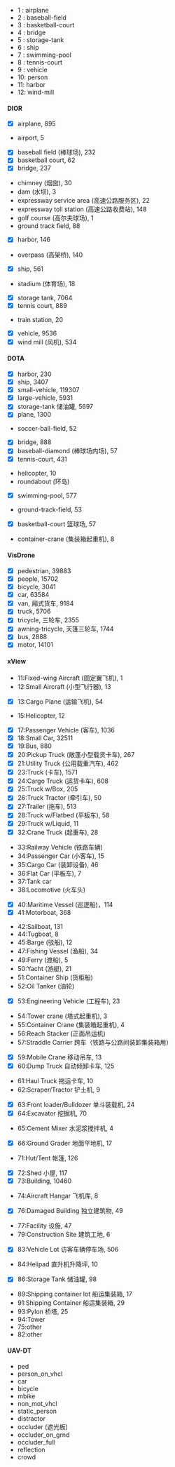 - 1 : airplane
- 2 : baseball-field
- 3 : basketball-court
- 4 : bridge
- 5 : storage-tank
- 6 : ship
- 7 : swimming-pool
- 8 : tennis-court
- 9 : vehicle
- 10: person
- 11: harbor
- 12: wind-mill

#### DIOR
- [x] airplane, 895
- airport, 5
- [x] baseball field (棒球场), 232
- [x] basketball court, 62
- [x] bridge, 237
- chimney (烟囱), 30
- dam (水坝), 3
- expressway service area (高速公路服务区), 22
- expressway toll station (高速公路收费站), 148
- golf course (高尔夫球场), 1
- ground track field, 88
- [x] harbor, 146
- overpass (高架桥), 140
- [x] ship, 561
- stadium (体育场), 18
- [x] storage tank, 7064
- [x] tennis court, 889
- train station, 20
- [x] vehicle, 9536
- [x] wind mill (风机), 534

#### DOTA
- [x] harbor, 230
- [x] ship, 3407
- [x] small-vehicle, 119307
- [x] large-vehicle, 5931
- [x] storage-tank 储油罐, 5697
- [x] plane, 1300
- soccer-ball-field, 52
- [x] bridge, 888
- [x] baseball-diamond (棒球场内场), 57
- [x] tennis-court, 431
- helicopter, 10
- roundabout (环岛)
- [x] swimming-pool, 577
- ground-track-field, 53
- [x] basketball-court 篮球场, 57
- container-crane (集装箱起重机), 8

#### VisDrone
- [x] pedestrian, 39883
- [x] people, 15702
- [x] bicycle, 3041
- [x] car, 63584
- [x] van, 厢式货车, 9184
- [x] truck, 5706
- [x] tricycle, 三轮车, 2355
- [x] awning-tricycle, 天篷三轮车, 1744
- [x] bus, 2888
- [x] motor, 14101

#### xView
- 11:Fixed-wing Aircraft (固定翼飞机), 1
- 12:Small Aircraft (小型飞行器), 13
- [x] 13:Cargo Plane (运输飞机), 54
- 15:Helicopter, 12
- [x] 17:Passenger Vehicle (客车), 1036
- [x] 18:Small Car, 32511
- [x] 19:Bus, 880
- [x] 20:Pickup Truck (敞蓬小型载货卡车), 267
- [x] 21:Utility Truck (公用载重汽车), 462
- [x] 23:Truck (卡车), 1571
- [x] 24:Cargo Truck (运货卡车), 608
- [x] 25:Truck w/Box, 205
- [x] 26:Truck Tractor (牵引车), 50
- [x] 27:Trailer (拖车), 513
- [x] 28:Truck w/Flatbed (平板车), 58
- [x] 29:Truck w/Liquid, 11
- [x] 32:Crane Truck (起重车), 28
- 33:Railway Vehicle (铁路车辆)
- 34:Passenger Car (小客车), 15
- 35:Cargo Car (装卸设备), 46
- 36:Flat Car (平板车), 7
- 37:Tank car
- 38:Locomotive (火车头)
- [x] 40:Maritime Vessel (巡逻船)，114
- [x] 41:Motorboat, 368
- 42:Sailboat, 131
- 44:Tugboat, 8
- 45:Barge  (驳船), 12
- 47:Fishing Vessel (渔船), 34
- 49:Ferry (渡船), 5
- 50:Yacht (游艇), 21
- 51:Container Ship (货柜船)
- 52:Oil Tanker (油轮)
- [x] 53:Engineering Vehicle (工程车), 23
- 54:Tower crane (塔式起重机), 3
- 55:Container Crane (集装箱起重机), 4
- 56:Reach Stacker (正面吊运机)
- 57:Straddle Carrier 跨车（铁路与公路间装卸集装箱用）
- [x] 59:Mobile Crane 移动吊车, 13
- [x] 60:Dump Truck 自动倾卸卡车, 125
- 61:Haul Truck 拖运卡车, 10
- 62:Scraper/Tractor 铲土机, 9
- [x] 63:Front loader/Bulldozer 单斗装载机, 24
- [x] 64:Excavator 挖掘机, 70
- 65:Cement Mixer 水泥浆搅拌机, 4
- [x] 66:Ground Grader 地面平地机, 17
- 71:Hut/Tent 帐篷, 126
- [x] 72:Shed 小屋, 117
- [x] 73:Building, 10460
- 74:Aircraft Hangar 飞机库, 8
- [x] 76:Damaged Building 独立建筑物, 49
- 77:Facility  设施, 47
- 79:Construction Site 建筑工地, 6
- [x] 83:Vehicle Lot 访客车辆停车场, 506
- 84:Helipad 直升机升降坪, 10
- [x] 86:Storage Tank 储油罐, 98
- 89:Shipping container lot 船运集装箱, 17
- 91:Shipping Container 船运集装箱, 29
- 93:Pylon 桥塔, 25
- 94:Tower
- 75:other
- 82:other


#### UAV-DT
- ped
- person_on_vhcl
- car
- bicycle
- mbike
- non_mot_vhcl
- static_person
- distractor
- occluder (遮光板)
- occluder_on_grnd
- occluder_full
- reflection
- crowd